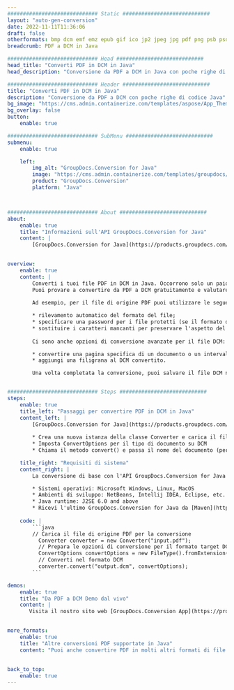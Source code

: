 ```yaml
---
############################# Static ############################
layout: "auto-gen-conversion"
date: 2022-11-11T11:36:06
draft: false
otherformats: bmp dcm emf emz epub gif ico jp2 jpeg jpg pdf png psb psd svg svgz tex tga tif tiff webp wmf wmz xps
breadcrumb: PDF a DCM in Java

############################# Head ############################
head_title: "Converti PDF in DCM in Java"
head_description: "Conversione da PDF a DCM in Java con poche righe di codice. Converti oltre 160 formati di file utilizzando l'API di conversione dei documenti GroupDocs per Java"

############################# Header ############################
title: "Converti PDF in DCM in Java"
description: "Conversione da PDF a DCM con poche righe di codice Java"
bg_image: "https://cms.admin.containerize.com/templates/aspose/App_Themes/V3/images/bg/header1.png"
bg_overlay: false
button:
    enable: true

############################# SubMenu ############################
submenu:
    enable: true

    left:
        img_alt: "GroupDocs.Conversion for Java"
        image: "https://cms.admin.containerize.com/templates/groupdocs/images/product-logos/90x90-noborder/groupdocs-conversion-java.png"
        product: "GroupDocs.Conversion"
        platform: "Java"



############################# About ############################
about:
    enable: true
    title: "Informazioni sull'API GroupDocs.Conversion for Java"
    content: |
        [GroupDocs.Conversion for Java](https://products.groupdocs.com/conversion/java/) è un'API di conversione di formati di file avanzata per la conversione tra formati di immagini e documenti popolari come Microsoft Office, OpenDocument, PDF, HTML, e-mail, CAD. e molto altro ancora con poche righe di codice. L'API nativa rileva automaticamente i formati dei documenti originali e offre molte opzioni per personalizzare i documenti convertiti. Insieme alla funzione di estrazione delle informazioni da un documento, supporta anche la memorizzazione nella cache dei risultati della conversione sul disco locale per impostazione predefinita. Tuttavia, qualsiasi tipo di archiviazione della cache può essere supportato implementando le interfacce appropriate: Amazon S3, Dropbox, Google Drive, Windows Azure, Reddis o qualsiasi altro.
    

overview:
    enable: true
    content: |
        Converti i tuoi file PDF in DCM in Java. Occorrono solo un paio di righe di codice Java su qualsiasi piattaforma di tua scelta, come Windows, Linux, macOS.
        Puoi provare a convertire da PDF a DCM gratuitamente e valutare la qualità dei risultati della conversione. Insieme a semplici script di conversione file, puoi provare opzioni più sofisticate per caricare il file sorgente PDF e memorizzare l'output DCM. 
        
        Ad esempio, per il file di origine PDF puoi utilizzare le seguenti opzioni di caricamento:

        * rilevamento automatico del formato del file;
        * specificare una password per i file protetti (se il formato del file lo supporta);
        * sostituire i caratteri mancanti per preservare l'aspetto del documento.
        
        Ci sono anche opzioni di conversione avanzate per il file DCM:

        * convertire una pagina specifica di un documento o un intervallo di pagine;
        * aggiungi una filigrana al DCM convertito.

        Una volta completata la conversione, puoi salvare il file DCM nel tuo percorso file locale o in qualsiasi archivio di terze parti come FTP, Amazon S3, Google Drive, Dropbox ecc. Nota: per convertire PDF a DCM, non è necessario installare alcun software aggiuntivo, come MS Office, Open Office, Adobe Acrobat Reader ecc.


############################# Steps ############################
steps:
    enable: true
    title_left: "Passaggi per convertire PDF in DCM in Java"
    content_left: |
        [GroupDocs.Conversion for Java](https://products.groupdocs.com/conversion/java/) consente agli sviluppatori di convertire facilmente il file PDF in DCM con poche righe di codice.
        
        * Crea una nuova istanza della classe Converter e carica il file PDF con il percorso completo
        * Imposta ConvertOptions per il tipo di documento su DCM
        * Chiama il metodo convert() e passa il nome del documento (percorso completo) e il formato (DCM) come parametro

    title_right: "Requisiti di sistema"
    content_right: |
        La conversione di base con l'API GroupDocs.Conversion for Java può essere eseguita con poche righe di codice. Le nostre API sono supportate su tutte le principali piattaforme e sistemi operativi. Prima di eseguire il codice seguente, assicurati di avere i seguenti prerequisiti installati sul tuo sistema.

        * Sistemi operativi: Microsoft Windows, Linux, MacOS
        * Ambienti di sviluppo: NetBeans, Intellij IDEA, Eclipse, etc.
        * Java runtime: J2SE 6.0 and above
        * Ricevi l'ultimo GroupDocs.Conversion for Java da [Maven](https://repository.groupdocs.com/webapp/#/artifacts/browse/tree/General/repo/com/groupdocs/groupdocs-conversion)
         
    code: |
        ```java    
        // Carica il file di origine PDF per la conversione
          Converter converter = new Converter("input.pdf");
          // Prepara le opzioni di conversione per il formato target DCM
          ConvertOptions convertOptions = new FileType().fromExtension("dcm").getConvertOptions();
          // Converti nel formato DCM
          converter.convert("output.dcm", convertOptions);
        ```

demos:
    enable: true
    title: "Da PDF a DCM Demo dal vivo"
    content: |
       Visita il nostro sito web [GroupDocs.Conversion App](https://products.groupdocs.app/conversion/family) e prova subito la conversione da PDF a DCM. La demo gratuita ha i seguenti vantaggi
          

more_formats:
    enable: true
    title: "Altre conversioni PDF supportate in Java"
    content: "Puoi anche convertire PDF in molti altri formati di file. Si prega di consultare l'elenco di seguito."
       
       
back_to_top:
    enable: true
---
```

